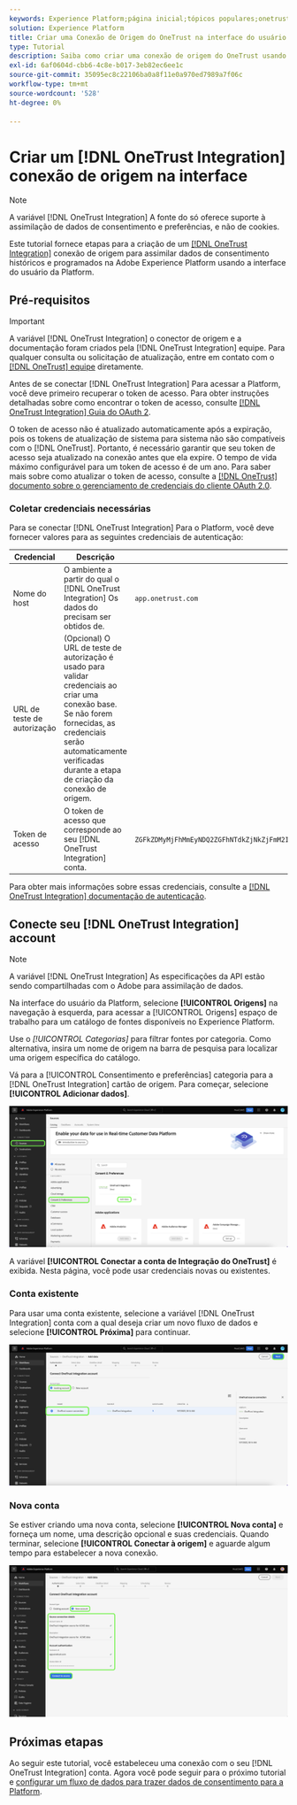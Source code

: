 ```yaml
---
keywords: Experience Platform;página inicial;tópicos populares;onetrust;OneTrust
solution: Experience Platform
title: Criar uma Conexão de Origem do OneTrust na interface do usuário
type: Tutorial
description: Saiba como criar uma conexão de origem do OneTrust usando a interface do usuário do Adobe Experience Platform.
exl-id: 6af0604d-cbb6-4c8e-b017-3eb82ec6ee1c
source-git-commit: 35095ec8c22106ba0a8f11e0a970ed7989a7f06c
workflow-type: tm+mt
source-wordcount: '528'
ht-degree: 0%

---
```


# Criar um [!DNL OneTrust Integration] conexão de origem na interface

>[!NOTE]
>
>A variável [!DNL OneTrust Integration] A fonte do só oferece suporte à assimilação de dados de consentimento e preferências, e não de cookies.

Este tutorial fornece etapas para a criação de um [[!DNL OneTrust Integration]](https://my.onetrust.com/s/contactsupport?language=en_US) conexão de origem para assimilar dados de consentimento históricos e programados na Adobe Experience Platform usando a interface do usuário da Platform.

## Pré-requisitos

>[!IMPORTANT]
>
>A variável [!DNL OneTrust Integration] o conector de origem e a documentação foram criados pela [!DNL OneTrust Integration] equipe. Para qualquer consulta ou solicitação de atualização, entre em contato com o [[!DNL OneTrust] equipe](https://my.onetrust.com/s/contactsupport?language=en_US) diretamente.

Antes de se conectar [!DNL OneTrust Integration] Para acessar a Platform, você deve primeiro recuperar o token de acesso. Para obter instruções detalhadas sobre como encontrar o token de acesso, consulte [[!DNL OneTrust Integration] Guia do OAuth 2](https://developer.onetrust.com/docs/api-docs-v3/b3A6MjI4OTUyOTc-generate-access-token).

O token de acesso não é atualizado automaticamente após a expiração, pois os tokens de atualização de sistema para sistema não são compatíveis com o [!DNL OneTrust]. Portanto, é necessário garantir que seu token de acesso seja atualizado na conexão antes que ela expire. O tempo de vida máximo configurável para um token de acesso é de um ano. Para saber mais sobre como atualizar o token de acesso, consulte a [[!DNL OneTrust] documento sobre o gerenciamento de credenciais do cliente OAuth 2.0](https://developer.onetrust.com/docs/documentation/ZG9jOjIyODk1MTUw-managing-o-auth-2-0-client-credentials).

### Coletar credenciais necessárias

Para se conectar [!DNL OneTrust Integration] Para o Platform, você deve fornecer valores para as seguintes credenciais de autenticação:

| Credencial | Descrição | Exemplo |
| --- | --- | --- |
| Nome do host | O ambiente a partir do qual o [!DNL OneTrust Integration] Os dados do precisam ser obtidos de. | `app.onetrust.com` |
| URL de teste de autorização | (Opcional) O URL de teste de autorização é usado para validar credenciais ao criar uma conexão base. Se não forem fornecidas, as credenciais serão automaticamente verificadas durante a etapa de criação da conexão de origem. |  |
| Token de acesso | O token de acesso que corresponde ao seu [!DNL OneTrust Integration] conta. | `ZGFkZDMyMjFhMmEyNDQ2ZGFhNTdkZjNkZjFmM2IyOWE6QjlUSERVUTNjOFVsRmpEZTJ6Vk9oRnF3Sk8xNlNtcm4=` |

Para obter mais informações sobre essas credenciais, consulte a [[!DNL OneTrust Integration] documentação de autenticação](https://developer.onetrust.com/docs/api-docs-v3/b3A6MjI4OTUyOTc-generate-access-token).

## Conecte seu [!DNL OneTrust Integration] account

>[!NOTE]
>
>A variável [!DNL OneTrust Integration] As especificações da API estão sendo compartilhadas com o Adobe para assimilação de dados.

Na interface do usuário da Platform, selecione **[!UICONTROL Origens]** na navegação à esquerda, para acessar a [!UICONTROL Origens] espaço de trabalho para um catálogo de fontes disponíveis no Experience Platform.

Use o *[!UICONTROL Categorias]* para filtrar fontes por categoria. Como alternativa, insira um nome de origem na barra de pesquisa para localizar uma origem específica do catálogo.

Vá para a [!UICONTROL Consentimento e preferências] categoria para a [!DNL OneTrust Integration] cartão de origem. Para começar, selecione **[!UICONTROL Adicionar dados]**.

![O catálogo de fontes da interface de Experience Platform.](../../../../images/tutorials/create/onetrust/catalog.png)

A variável **[!UICONTROL Conectar a conta de Integração do OneTrust]** é exibida. Nesta página, você pode usar credenciais novas ou existentes.

### Conta existente

Para usar uma conta existente, selecione a variável [!DNL OneTrust Integration] conta com a qual deseja criar um novo fluxo de dados e selecione **[!UICONTROL Próxima]** para continuar.

![A etapa de autenticação de conta existente no fluxo de trabalho de fontes.](../../../../images/tutorials/create/onetrust/existing.png)

### Nova conta

Se estiver criando uma nova conta, selecione **[!UICONTROL Nova conta]** e forneça um nome, uma descrição opcional e suas credenciais. Quando terminar, selecione **[!UICONTROL Conectar à origem]** e aguarde algum tempo para estabelecer a nova conexão.

![A nova etapa de autenticação de conta no fluxo de trabalho de fontes.](../../../../images/tutorials/create/onetrust/new.png)

## Próximas etapas

Ao seguir este tutorial, você estabeleceu uma conexão com o seu [!DNL OneTrust Integration] conta. Agora você pode seguir para o próximo tutorial e [configurar um fluxo de dados para trazer dados de consentimento para a Platform](../../dataflow/consent-and-preferences.md).
